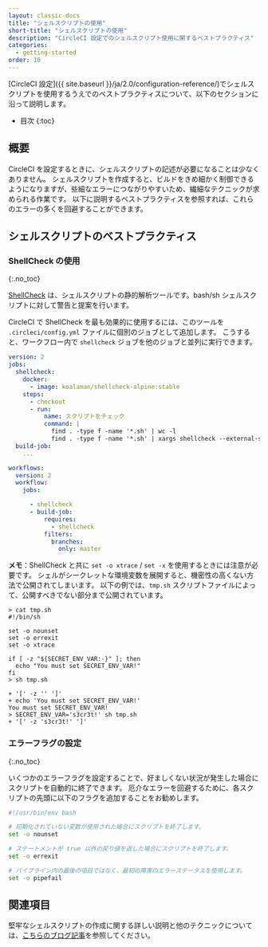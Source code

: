 ```yaml
---
layout: classic-docs
title: "シェルスクリプトの使用"
short-title: "シェルスクリプトの使用"
description: "CircleCI 設定でのシェルスクリプト使用に関するベストプラクティス"
categories:
  - getting-started
order: 10
---
```


[CircleCI 設定]({{ site.baseurl }}/ja/2.0/configuration-reference/)でシェルスクリプトを使用するうえでのベストプラクティスについて、以下のセクションに沿って説明します。

+ 目次 {:toc}

## 概要

CircleCI を設定するときに、シェルスクリプトの記述が必要になることは少なくありません。 シェルスクリプトを作成すると、ビルドをきめ細かく制御できるようになりますが、些細なエラーにつながりやすいため、繊細なテクニックが求められる作業です。 以下に説明するベストプラクティスを参照すれば、これらのエラーの多くを回避することができます。

## シェルスクリプトのベストプラクティス

### ShellCheck の使用

{:.no_toc}

[ShellCheck](https://github.com/koalaman/shellcheck) は、シェルスクリプトの静的解析ツールです。bash/sh シェルスクリプトに対して警告と提案を行います。

CircleCI で ShellCheck を最も効果的に使用するには、このツールを `.circleci/config.yml` ファイルに個別のジョブとして追加します。 こうすると、ワークフロー内で `shellcheck` ジョブを他のジョブと並列に実行できます。

```yaml
version: 2
jobs:
  shellcheck:
    docker:
      - image: koalaman/shellcheck-alpine:stable
    steps:
      - checkout
      - run:
          name: スクリプトをチェック
          command: |
            find . -type f -name '*.sh' | wc -l
            find . -type f -name '*.sh' | xargs shellcheck --external-sources
  build-job:
    ...

workflows:
  version: 2
  workflow:
    jobs:

      - shellcheck
      - build-job:
          requires:
            - shellcheck
          filters:
            branches:
              only: master
```

**メモ**：ShellCheck と共に `set -o xtrace` / `set -x` を使用するときには注意が必要です。 シェルがシークレットな環境変数を展開すると、機密性の高くない方法で公開されてしまいます。 以下の例では、`tmp.sh` スクリプトファイルによって、公開すべきでない部分まで公開されています。

    > cat tmp.sh
    #!/bin/sh
    
    set -o nounset
    set -o errexit
    set -o xtrace
    
    if [ -z "${SECRET_ENV_VAR:-}" ]; then
      echo "You must set SECRET_ENV_VAR!"
    fi
    > sh tmp.sh
    
    + '[' -z '' ']'
    + echo 'You must set SECRET_ENV_VAR!'
    You must set SECRET_ENV_VAR!
    > SECRET_ENV_VAR='s3cr3t!' sh tmp.sh
    + '[' -z 's3cr3t!' ']'
    

### エラーフラグの設定

{:.no_toc}

いくつかのエラーフラグを設定することで、好ましくない状況が発生した場合にスクリプトを自動的に終了できます。 厄介なエラーを回避するために、各スクリプトの先頭に以下のフラグを追加することをお勧めします。

```bash
#!/usr/bin/env bash

# 初期化されていない変数が使用された場合にスクリプトを終了します。
set -o nounset

# ステートメントが true 以外の戻り値を返した場合にスクリプトを終了します。
set -o errexit

# パイプライン内の最後の項目ではなく、最初の障害のエラーステータスを使用します。
set -o pipefail
```

## 関連項目

堅牢なシェルスクリプトの作成に関する詳しい説明と他のテクニックについては、[こちらのブログ記事](https://www.davidpashley.com/articles/writing-robust-shell-scripts)を参照してください。